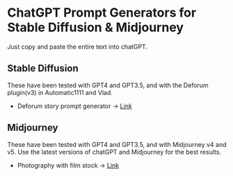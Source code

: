# ChatGPT Prompt Generators for Stable Diffusion & Midjourney

Just copy and paste the entire text into chatGPT. 

## Stable Diffusion
These have been tested with GPT4 and GPT3.5, and with the Deforum plugin(v3) in Automatic1111 and Vlad.
* Deforum story prompt generator → [Link](https://github.com/hashmil/stablediffusion-midjourney-prompts/blob/main/deforum-story-prompt-gen.txt)

## Midjourney
These have been tested with GPT4 and GPT3.5, and with Midjourney v4 and v5.
Use the latest versions of chatGPT and Midjourney for the best results.

* Photography with film stock → [Link](https://github.com/hashmil/midjourney-prompts/blob/main/photography-w-film-stock.txt)
